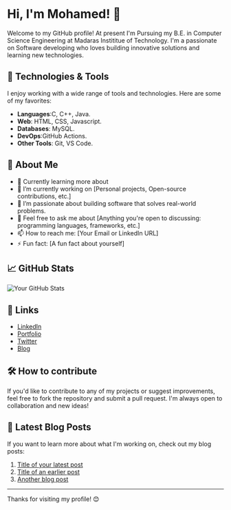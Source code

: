 # Hi, I'm Mohamed! 👋

Welcome to my GitHub profile! At present I'm Pursuing my B.E. in Computer Science Engineering at Madaras Instititue of Technology. 
I'm a passionate on Software developing who loves building innovative solutions and learning new technologies.

## 🔧 Technologies & Tools

I enjoy working with a wide range of tools and technologies. Here are some of my favorites:

- **Languages**:C, C++, Java.
- **Web**: HTML, CSS, Javascript. 
- **Databases**: MySQL.
- **DevOps**:GitHub Actions.
- **Other Tools**: Git, VS Code.

## 🚀 About Me

- 🌱 Currently learning more about 
- 🔭 I’m currently working on [Personal projects, Open-source contributions, etc.]
- 🌟 I’m passionate about building software that solves real-world problems.
- 💬 Feel free to ask me about [Anything you're open to discussing: programming languages, frameworks, etc.]
- 📫 How to reach me: [Your Email or LinkedIn URL]
- ⚡ Fun fact: [A fun fact about yourself]

## 📈 GitHub Stats

![Your GitHub Stats](https://github-readme-stats.vercel.app/api?username=your-github-username&show_icons=true&hide_title=true&count_private=true&hide=prs&theme=radical)

## 🔗 Links

- [LinkedIn](https://www.linkedin.com/in/your-linkedin-profile/)
- [Portfolio](https://your-portfolio-link.com/)
- [Twitter](https://twitter.com/your-twitter-profile)
- [Blog](https://your-blog-link.com/)

## 🛠️ How to contribute

If you'd like to contribute to any of my projects or suggest improvements, feel free to fork the repository and submit a pull request. I'm always open to collaboration and new ideas!

## 📢 Latest Blog Posts

If you want to learn more about what I'm working on, check out my blog posts:

1. [Title of your latest post](link-to-your-post)
2. [Title of an earlier post](link-to-your-post)
3. [Another blog post](link-to-your-post)

---

Thanks for visiting my profile! 😊

